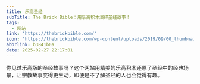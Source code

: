 ```yaml
---
title: 乐高圣经
subTitle: The Brick Bible：用乐高积木演绎圣经故事！
tags:
  - 网站
link: 'https://thebrickbible.com/'
icon: 'https://thebrickbible.com/wp-content/uploads/2019/09/00_thumbnail.jpg'
abbrlink: b3841b0a
date: 2025-02-27 22:17:01
---
```


你见过乐高版的圣经故事吗？这个网站用精美的乐高积木还原了圣经中的经典场景，让宗教故事变得更生动，即便是不了解圣经的人也会觉得有趣。